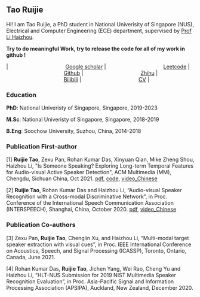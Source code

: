 
## Tao Ruijie

Hi! I am Tao Ruijie, a PhD student in National Univerisity of Singapore (NUS), Electrical and Computer Engineering (ECE) department, supervised by [Prof Li Haizhou](http://ece.nus.edu.sg/hlt/).

**Try to do meaningful Work, try to release the code for all of my work in github !**

|<img width=150/> [Google scholar](https://scholar.google.com/citations?user=sdXITx8AAAAJ&hl=zh-CN) |<img width=150/> [Leetcode](https://leetcode.com/1183068560/) |<img width=150/> [Github](https://github.com/TaoRuijie) |<img width=150/> [Zhihu](https://www.zhihu.com/people/tao-rui-jie-34) |<img width=150/> [Bilibili](https://space.bilibili.com/194466325) |<img width=150/> [CV](https://github.com/TaoRuijie/TaoRuijie.github.io/raw/main/CV.pdf) |

### Education

**PhD**: National Univeristy of Singapore, Singapore, 2019-2023

**M.Sc**: National Univeristy of Singapore, Singapore, 2018-2019

**B.Eng**: Soochow University, Suzhou, China, 2014-2018

### Publication First-author

[1] **Ruijie Tao**, Zexu Pan, Rohan Kumar Das, Xinyuan Qian, Mike Zheng Shou, Haizhou Li, "Is Someone Speaking? Exploring Long-term Temporal Features for Audio-visual Active Speaker Detection", ACM Multimedia (MM), Chengdu, Sichuan China, Oct 2021. [pdf](https://arxiv.org/pdf/2107.06592.pdf), [code](https://github.com/TaoRuijie/TalkNet_ASD), [video_Chinese](https://www.bilibili.com/video/bv1Yw411d7HG)

[2] **Ruijie Tao**, Rohan Kumar Das and Haizhou Li, “Audio-visual Speaker Recognition with a Cross-modal Discriminative Network”, in Proc. Conference of the International Speech Communication Association (INTERSPEECH), Shanghai, China, October 2020. [pdf](https://arxiv.org/abs/2008.03894), [video_Chinese](https://www.bilibili.com/video/BV1Ra4y157cv)


### Publication Co-authors

[3] Zexu Pan, **Ruijie Tao**, Chenglin Xu, and Haizhou Li, “Multi-modal target speaker extraction with visual cues”, in Proc. IEEE International Conference on Acoustics, Speech, and Signal Processing (ICASSP), Toronto, Ontario, Canada, June 2021.

[4] Rohan Kumar Das, **Ruijie Tao**, Jichen Yang, Wei Rao, Cheng Yu and Haizhou Li, “HLT-NUS Submission for 2019 NIST Multimedia Speaker Recognition Evaluation”, in Proc. Asia-Pacific Signal and Information Processing Association (APSIPA), Auckland, New Zealand, December 2020.



<script type='text/javascript' id='clustrmaps' src='//cdn.clustrmaps.com/map_v2.js?cl=ffffff&w=300&t=n&d=oNdtIyuM65hXBJmXAhJEkvduMApsPb0oz3hfoJJQAF0&co=2d78ad&ct=ffffff&cmo=3acc3a&cmn=ff5353'></script>
